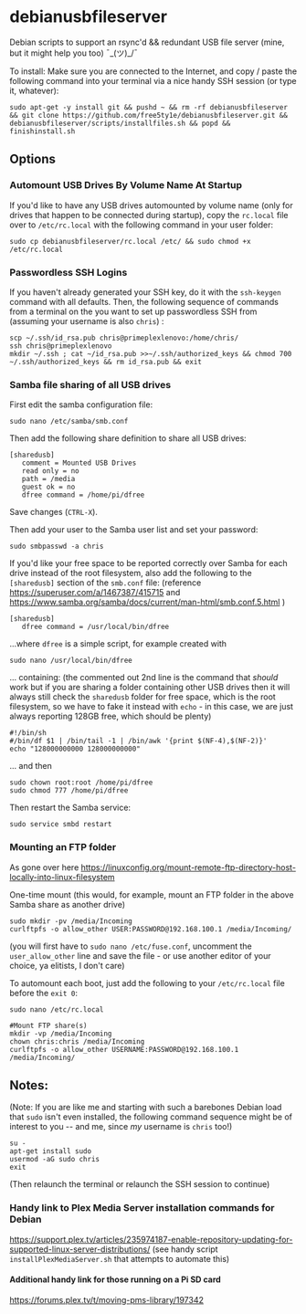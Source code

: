 # debianusbfileserver
Debian scripts to support an rsync'd &amp;&amp; redundant USB file server (mine, but it might help you too) ¯\_(ツ)_/¯

To install: Make sure you are connected to the Internet, and copy / paste the following command into your terminal via a nice handy SSH session (or type it, whatever):
```
sudo apt-get -y install git && pushd ~ && rm -rf debianusbfileserver && git clone https://github.com/free5ty1e/debianusbfileserver.git && debianusbfileserver/scripts/installfiles.sh && popd && finishinstall.sh
```

## Options


### Automount USB Drives By Volume Name At Startup
If you'd like to have any USB drives automounted by volume name (only for drives that happen to be connected during startup), copy the `rc.local` file over to `/etc/rc.local` with the following command in your user folder:
```
sudo cp debianusbfileserver/rc.local /etc/ && sudo chmod +x /etc/rc.local
```

### Passwordless SSH Logins
If you haven't already generated your SSH key, do it with the `ssh-keygen` command with all defaults.
Then, the following sequence of commands from a terminal on the you want to set up passwordless SSH from (assuming your username is also `chris`) : 
```
scp ~/.ssh/id_rsa.pub chris@primeplexlenovo:/home/chris/
ssh chris@primeplexlenovo
mkdir ~/.ssh ; cat ~/id_rsa.pub >>~/.ssh/authorized_keys && chmod 700 ~/.ssh/authorized_keys && rm id_rsa.pub && exit
```

### Samba file sharing of all USB drives
First edit the samba configuration file: 
```
sudo nano /etc/samba/smb.conf
```

Then add the following share definition to share all USB drives:
```
[sharedusb]
   comment = Mounted USB Drives
   read only = no
   path = /media 
   guest ok = no
   dfree command = /home/pi/dfree
```

Save changes (`CTRL-X`).

Then add your user to the Samba user list and set your password: 
```
sudo smbpasswd -a chris
```

If you'd like your free space to be reported correctly over Samba for each drive instead of the root filesystem, also add the following to the `[sharedusb]` section of the `smb.conf` file: (reference https://superuser.com/a/1467387/415715 and https://www.samba.org/samba/docs/current/man-html/smb.conf.5.html )
```
[sharedusb]
   dfree command = /usr/local/bin/dfree
```

...where `dfree` is a simple script, for example created with 
```
sudo nano /usr/local/bin/dfree
```
... containing: (the commented out 2nd line is the command that *should* work but if you are sharing a folder containing other USB drives then it will always still check the `sharedusb` folder for free space, which is the root filesystem, so we have to fake it instead with `echo` - in this case, we are just always reporting 128GB free, which should be plenty)
```
#!/bin/sh
#/bin/df $1 | /bin/tail -1 | /bin/awk '{print $(NF-4),$(NF-2)}'
echo "128000000000 128000000000"
```
... and then
```
sudo chown root:root /home/pi/dfree
sudo chmod 777 /home/pi/dfree
```

Then restart the Samba service:  
```
sudo service smbd restart
```


### Mounting an FTP folder 
As gone over here https://linuxconfig.org/mount-remote-ftp-directory-host-locally-into-linux-filesystem 

One-time mount (this would, for example, mount an FTP folder in the above Samba share as another drive)
```
sudo mkdir -pv /media/Incoming
curlftpfs -o allow_other USER:PASSWORD@192.168.100.1 /media/Incoming/
```

(you will first have to `sudo nano /etc/fuse.conf`, uncomment the `user_allow_other` line and save the file - or use another editor of your choice, ya elitists, I don't care)

To automount each boot, just add the following to your `/etc/rc.local` file before the `exit 0`:
```
sudo nano /etc/rc.local
```

```
#Mount FTP share(s)
mkdir -vp /media/Incoming
chown chris:chris /media/Incoming
curlftpfs -o allow_other USERNAME:PASSWORD@192.168.100.1 /media/Incoming/
```

## Notes:
(Note: If you are like me and starting with such a barebones Debian load that `sudo` isn't even installed, the following command sequence might be of interest to you -- and me, since *my* username is `chris` too!)
```
su -
apt-get install sudo
usermod -aG sudo chris
exit
```
(Then relaunch the terminal or relaunch the SSH session to continue)


### Handy link to Plex Media Server installation commands for Debian
https://support.plex.tv/articles/235974187-enable-repository-updating-for-supported-linux-server-distributions/
(see handy script `installPlexMediaServer.sh` that attempts to automate this)

#### Additional handy link for those running on a Pi SD card
https://forums.plex.tv/t/moving-pms-library/197342


